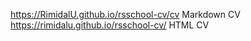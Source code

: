 https://RimidalU.github.io/rsschool-cv/cv Markdown CV
https://rimidalu.github.io/rsschool-cv/ HTML CV